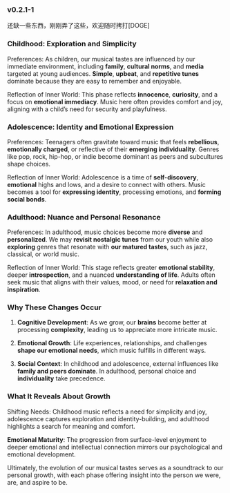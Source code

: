 ### v0.2.1-1

还缺一些东西，刚刚弄了这些，欢迎随时拷打[DOGE]

### Childhood: Exploration and Simplicity

Preferences: As children, our musical tastes are influenced by our immediate environment, including **family**, **cultural norms**, and **media** targeted at young audiences. **Simple**, **upbeat**, and **repetitive tunes** dominate because they are easy to remember and enjoyable.

Reflection of Inner World: This phase reflects **innocence**, **curiosity**, and a focus on **emotional immediacy**. Music here often provides comfort and joy, aligning with a child’s need for security and playfulness.

### Adolescence: Identity and Emotional Expression

Preferences: Teenagers often gravitate toward music that feels **rebellious**, **emotionally charged**, or reflective of their **emerging individuality**. Genres like pop, rock, hip-hop, or indie become dominant as peers and subcultures shape choices.

Reflection of Inner World: Adolescence is a time of **self-discovery**, **emotional** highs and lows, and a desire to connect with others. Music becomes a tool for **expressing identity**, processing emotions, and **forming social bonds**.

### Adulthood: Nuance and Personal Resonance

Preferences: In adulthood, music choices become more **diverse** and **personalized**. We may **revisit nostalgic tunes** from our youth while also **exploring** genres that resonate with **our matured tastes**, such as jazz, classical, or world music.

Reflection of Inner World: This stage reflects greater **emotional stability**, deeper **introspection**, and a nuanced **understanding of life**. Adults often seek music that aligns with their values, mood, or need for **relaxation and inspiration**.

### Why These Changes Occur

1. **Cognitive Development**: As we grow, our **brains** become better at processing **complexity**, leading us to appreciate more intricate music.

2. **Emotional Growth**: Life experiences, relationships, and challenges **shape our emotional needs**, which music fulfills in different ways.

3. **Social Context**: In childhood and adolescence, external influences like **family and peers dominate**. In adulthood, personal choice and **individuality** take precedence.

### What It Reveals About Growth

Shifting Needs: Childhood music reflects a need for simplicity and joy, adolescence captures exploration and identity-building, and adulthood highlights a search for meaning and comfort.

**Emotional Maturity**: The progression from surface-level enjoyment to deeper emotional and intellectual connection mirrors our psychological and emotional development.

Ultimately, the evolution of our musical tastes serves as a soundtrack to our personal growth, with each phase offering insight into the person we were, are, and aspire to be.
